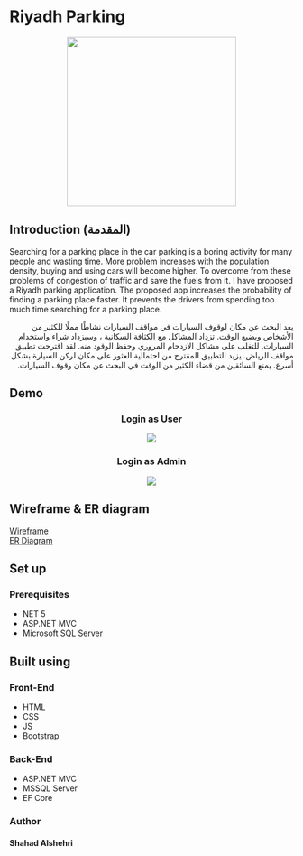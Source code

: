 

    
  # Riyadh Parking 
  <div align="center">
    <img src="https://h.top4top.io/p_19967w2q21.png" width=300px/>
   </div>
   
## Introduction (المقدمة)
    
 Searching for a parking place in the car parking is a boring activity for many people and wasting time. More problem increases with the population density, buying and using cars will become higher. To overcome from these problems of congestion of traffic and save the fuels from it. I have proposed a Riyadh parking application. The proposed app increases the probability of finding a parking place faster. It prevents the drivers from spending too much time searching for a parking place.
 <div dir="rtl">
يعد البحث عن مكان لوقوف السيارات في مواقف السيارات نشاطًا مملًا للكثير من الأشخاص ويضيع الوقت. تزداد المشاكل مع الكثافة السكانية ، وسيزداد شراء واستخدام السيارات. للتغلب على مشاكل الازدحام المروري وحفظ الوقود منه. لقد اقترحت تطبيق مواقف الرياض. يزيد التطبيق المقترح من احتمالية العثور على مكان لركن السيارة بشكل أسرع. يمنع السائقين من قضاء الكثير من الوقت في البحث عن مكان وقوف السيارات.

</div>

## Demo
<div align="center">
    <h3> Login as User </h3>
    <img src="https://j.top4top.io/p_1996kdh0d1.gif"/>
    <h3>Login as Admin </h3>
    <img src="https://f.top4top.io/p_1996hp2bd1.gif" />
    </div>
    
## Wireframe & ER diagram

<a href="https://h.top4top.io/p_1995dlzur1.jpeg"> Wireframe</a>
<br/>
<a href="https://g.top4top.io/p_19967d55h1.png"> ER Diagram </a>

## Set up
### Prerequisites
- NET 5
- ASP.NET MVC
- Microsoft SQL Server
## Built using
### Front-End
- HTML
- CSS
- JS
- Bootstrap
### Back-End 
- ASP.NET MVC
- MSSQL Server
- EF Core 
### Author 
#### Shahad Alshehri
